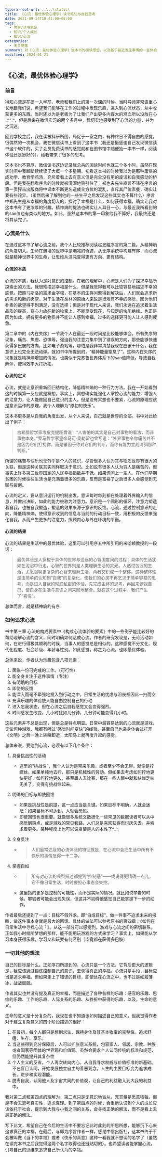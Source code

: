 ```yaml
---
typora-root-url: ..\..\static\
title: 《心流：最优体验心理学》读书笔记与自我思考
date: 2021-09-24T18:43:00+08:00
tags:
  - 内容/读书笔记
  - 知识/个人成长
  - 知识/心流
categories:
  - 无关随笔
summary: 对《心流：最优体验心理学》这本书的阅读感想，以及基于最近发生事情的一些体会。
modified: 2024-01-21
---
```


## 《心流，最优体验心理学》

### 前言

得知心流是在研一入学前，老师和我们上的第一次课的时候。当时导师非常语重心长地跟我们说，希望我们能够在工作的过程中发现乐趣，进入到心流状态，从中收获更多的东西。当时还以为是老板为了让我们产出更多内容大的鸡血所以没放在心上^_^，但是后来在微信实习的两个多月中，我切实地感受到了心流的力量，并为之沉迷。

回到学校之后，我在读被科研所困，局促于一室之内，有种终日不得自由的感觉。很偶然的一次机会，我在微信读书上看到了这本书（我还是挺感谢自己发现微信读书这个软件的，买了会员免费读书的感觉就和在图书馆中随便抽一本书一样，阅读体验还是挺好的），给我带来了很多的思考。

这本书也不算厚，微信读书这边记录我总共的阅读时间也就三个多小时，虽然在现实时间中我断断续续读了大概一个多星期。初看这本书的时候我以为是那种庸俗的成功学、教育学鸡汤，充斥着看上去有意义但是完全没有用的废话和自我感动的桥段。但是我在翻看序言的时候就被深深地吸引住了，郑也夫先生直言不讳在序言的第一页抨击出版商将中译本不断更名造成全方位的混乱，直斥其尸位素餐，确实让我有些诧异。（虽然后来了解到他的一些生平之后发现这些其实也不算什么）序言中郑先生是从幸福的角度切入的，探讨了幸福是什么，如何获得幸福，确实让我对这本书有了更浓厚的兴趣。精神熵的提法也确实让人耳目一心，与最近我所看到的的san值也有类似的地方。如此，虽然这本书的第一印象给我不算好，我最终还是将其读完了。

### 心流是什么

在通过这本书了解心流之前，我个人比较推荐阅读赵昱鲲序言的第二篇，从精神熵的角度切入。生命在熵增的世界中是熵减的奇迹，从无序系统中构建有序，而心流就是精神世界中的生命，让思维从混沌变得更有方向、更有结构。

#### 心流的本质

心流的本质，我认为是对意识的控制。在我的理解中，心流是人们为了探求幸福所探索出的方法。我很难描述幸福是什么，但是我觉得我可以比较容易地描述不幸的感觉。按照马斯洛的需求金字塔，在基本的生存问题得到解决后，人们就会追求新的需求和新的愿望。对于生活在丛林的原始人来说是很难有不幸的感觉，因为他们朴素的欲望得不到满足，没有选择；但是对于现代人来说，我们永远在追求着生活品质的提高，将心力放在新的牧宝上，不能享受现在，与知足的快乐绝缘。也正是因为如此，拥有更多的物质并不能让人感到幸福，过多的选择更可能人让人感到疲惫。

第二章中的《内在失序》一节我个人在最近一段时间是比较能够体会。所有失序的现象，痛苦、焦虑、恐惧等，强迫我的注意力集中到了错误的方向，那些能够快速获得多巴胺的方向，比如电子游戏等。哪怕是我非常清楚我现在应该干什么，我在意识上也完全无法动弹。就如书中所提到的，“精神能量窒息了”。这种内在失序的现象就是精神熵增加的情况，也类似于克苏鲁世界体系下的san值降低，导致自我解体，使得效率大打折扣。

#### 心流的定义

心流，就是让意识重新回归结构化，降低精神熵的一种行为方法。我在一开始看到这的时候第一反应就是冥想。事实上，冥想确实能强化人掌控心流的能力，增强人的注意力，让人能做回自己意识的主人。但是没有冥想也不要紧，心流的原理应该是意识运作的原理，我个人理解为“原初的快乐”。

这本书更多是从自我的角度出发，从个人来说，自己就是世界的全部。书中对此给出了例子：

>  古希腊哲学家埃皮克提图曾说：“人害怕的其实是自己对事物的看法，而非事物本身。”罗马哲学家皇帝马可·奥勒留也曾写道：“外界事物令你痛苦并不是因为它们打扰你，而是肇因于你对它们的判断，而你有能力立刻消弭那种判断。”

所谓的痛苦与快乐也无外乎是个人的意识，尽管很多人认为其与物质世界有很大的关联，但是这种关联其实同样取决于意识。比如说有很多人认为穷人是痛苦的，但事实上许多第三世界国家的人民幸福指数并不低。如果询问上一辈人，在他们早期贫困的时候往往生活也是充满着很多的乐趣，反而是富裕了之后很多人会感觉到无聊与疲倦。

心流的定义，要从意识运行的机制出发。意识每时每刻都在处理着外界输入的信息，并做出决断，如此的能力被称为注意力。意识是一个圆形的循环，注意力塑造着自我，也被自我塑造，塑造的效果来源于意识的反馈。心流，通过控制意识的走向，降低精神熵，使得意识收到的信息与当前的行动目标一致，用积极的反馈来强化自我，从而产生更多的注意力，照顾内心与外在环境的平衡。

#### 心流的结果

心流的结果是生活中的最优体验，这里可以引用序五中所引用的米哈赖教授的一段话：

> 最优体验是人穿梭于具体的世界与遥远的心智国度间的过程；具体的生活犹如在泥沼中行走，心智的世界则是人类理解生活的灵光。人透过苦涩的生活，尤愿召唤更复杂的心智来理解生活，两者交织成一个整体。这种整体性是由简单的认知到“自我”的复杂化，使我们的心灵不再乞求于简单容易的思考，而是进入自我的彻底私密的体验，先完成主体的思考，再回来俯视自己，使自身在生活与意识之间来回地整合。就在这个过程中，我们产生了“喜悦”。

总体而言，就是精神熵的有序

### 如何追求心流

书中第三章 心流的构成要素中《构成心流体验的要素》中的一些例子能比较好的帮助理解心流的含义，同时明确如何达成心流。作者的研究发现是，无论活动如何，在进行得极其顺利的时候，当事人的感觉总是相似的。这种感觉不分文化、现代化程度、社会阶级、年龄与性别。如此感觉，称之为心流，也即最优体验。

总体来说，作者认为乐趣包含八项元素：

1. 面临一份可完成的工作。（可行性）
2. 能全身关注于这件事情（专注）
3. 有明确的目标
4. 即使的反馈
5. 能深入而毫不牵强地投入到行动之中，日常生活的忧虑与沮丧都因此一扫而空
6. 充满乐趣的体验使人能自由控制自己的行动
7. 进入忘我状态，但在心流之后自我感觉又会变得强烈。
8. 时间感发生改变，几小时犹如几分钟，几分钟可能变得几小时。

这些元素并不总是出现，但是总是特点明显。日常中最容易达到的心流就是游戏，无论何种游戏，我都有听过“感觉时间变快”的经验，甚至自己也亲身体会过打开《文明》之后一晚上转瞬即逝，太阳马上就再度升起的感觉。



总体来说，要达到心流，必须有以下几个条件：

1. 具备挑战性的活动

   * 这里的“挑战性”，我个人认为是带来乐趣，或者至少不会无聊。就像是拧螺丝，如果单纯地去拧，那只是机械性的劳动。但如果去考虑如何拧地更快更好，如何拧地更久，甚至跟人去比赛，那在一些人眼中就和枯燥乏味无关了，变得有挑战性起来。

2. 明确的目标与即使回馈

   * 如果是挑战性是前提，这一点应当是关键。如果目标不明确，人就会迷茫；如果目标不可达到，人就会恐慌。
   * 即使回馈也很重要。就像很多系统文数据化一些常见的数据读者可以从中感觉到爽点，或是游戏的常见套路，人们总是喜欢获得而讨厌失去，并索求着更多。某种程度上也可以说贪婪是人的本性了^_^。

3. 全身贯注

   * > 人们最常述及的心流体验的特征就是，在心流中会把生活中所有不快乐的事情忘得一干二净。

4. 掌握自如

   * > 所有对心流的典型描述都提到“控制感”——或说得更精确一点儿，它不像日常生活，时时要担心事态会失控。

   * 这里指的更多是控制的可能性，而不是实际的情况。就比如说攀岩的时候，攀岩者可能会出现失误，但这并不妨碍他感觉自己能掌握下一步的动作。

作者最后还提到了一点：目标不假外求。即“自成目标”，做一件事不追求未来的报酬，做这件事本身就是最大的回馈。具体的做法可以参考原书的第四章：《如何在日常生活中寻找心流？》。从这一部分可以感觉到，游戏与心流之间的密切联系。正如我小时候所梦想的那样，能不能用玩游戏的方式来学习？事实上，如果能从学习本身获得乐趣，学习又和玩耍有何区别（毕竟都在获得多巴胺）

### 一切其他的想法

自己的目标是什么。正如序四所提到的，心流只是一个方法，它背后更大的逻辑是，我应该通过锻炼控制自己的意识，去获得真正的幸福。心流只是手段，目标应当是追求幸福。但如果走上了错误的目标，即使处在心流之中，也不过是如履薄冰，战战兢兢。

作者其实也并没有提及真正的幸福，而是描述了各种各样的乐趣：感官的乐趣、思维的乐趣、工作的乐趣、人际关系的乐趣、从挫折中获得的乐趣，以及，生命的意义。

生命的意义是十分复杂的，我现在也不知道该如何描述自己的意义。但我觉得作者对于建立复杂意义的四个阶段描述的很好：

1. 在最初，每个人都只是想到求生、保持身体及其基本牧宝的完整性。追求舒适、生存、享乐。
2. 当这些得到充分保障后，人可以扩张意义系统，包容家人、邻居、宗教、种族或者国家等团体的世界观和价值观。虽然会要求个人认同传统的标准和规范，但仍然能提升其复杂性
3. 个人主义的反省，个人再次转向内心，从自我寻求权威与价值标准的新基础。不在盲目认同，开始发展独立自主的善恶观念。人生的主要目标变为追求成长、进步和实现潜能。
4. 脱离自我，认同他人及宇宙共同的价值观，让自己的利益融入到大我的利益中。

我对第二点和第四点的理解为，第二点只是无意识地盲从，充其量是愿意牺牲，但是不会去思考真实性，追求真理。到了第四点的时候，会重新认识到个人的成长应该依托于社会，提示到大我与小我之间的关系，会寻找正确的解法，而不是看上去最正确的解法。



写下此文，希望自己在今后的生活中不要忘记此时此刻的所思所想，能够沉下心来追求真正的幸福。在最后，与即为序言作者一样，感谢中信出版社，这本书终于不会被叫做《当下的幸福》或者《快乐的真意》这种一看我就不想读的名字了（虽然在读完本书之后我觉得这两个名字取得也还挺贴切的）。也希望读者能掌握心流，引导自己的思维来追求自己所认为的幸福。